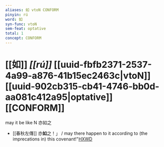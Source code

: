 ```yaml
---
aliases: 如 vtoN CONFORM
pinyin: rú
word: 如
syn-func: vtoN
sem-feat: optative
total: 1
concept: CONFORM 
---
```

# [[如]] *[[rú]]*  [[uuid-fbfb2371-2537-4a99-a876-41b15ec2463c|vtoN]] [[uuid-902cb315-cb41-4746-bb0d-aa081c412a95|optative]] [[CONFORM]]
may it be like N 亦如之
 - [[春秋左傳]] 亦**如**之！」 / may there happen to it according to (the imprecations in) this covenant!"[HXWD](https://hxwd.org/textview.html?location=KR1e0001_tls_009-202a.22)